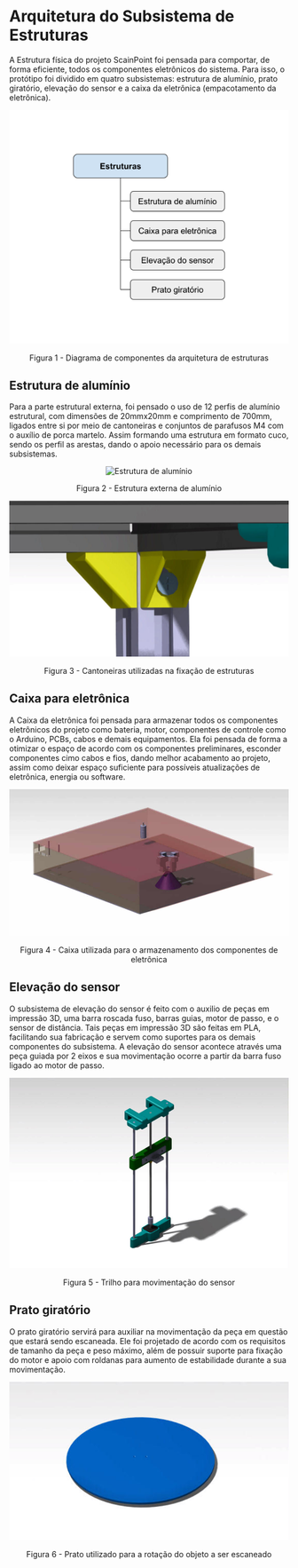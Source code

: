 # Arquitetura do Subsistema de Estruturas

A Estrutura física do projeto ScainPoint foi pensada para comportar, de forma eficiente, todos os componentes eletrônicos do sistema. Para isso, o protótipo foi dividido em quatro subsistemas: estrutura de alumínio, prato giratório, elevação do sensor e a caixa da eletrônica (empacotamento da eletrônica). 

<div align="center">

![Diagrama de componentes da arquitetura de estruturas](imagens/Arquitetura_Estruturas_Diagrama.png)

Figura 1 - Diagrama de componentes da arquitetura de estruturas

</div>


## Estrutura de alumínio

Para a parte estrutural externa, foi pensado o uso de 12 perfis de alumínio estrutural, com dimensões de 20mmx20mm e comprimento de 700mm, ligados entre si por meio de cantoneiras e conjuntos de parafusos M4 com o auxílio de porca martelo. Assim formando uma estrutura em formato cuco, sendo os perfil as arestas, dando o apoio necessário para os demais subsistemas. 

<div align="center">

![Estrutura de alumínio](imagens/Arquitetura_Estruturas_estrutura_de_alumínio.jpg)

Figura 2 - Estrutura externa de alumínio

![Cantoneiras](docs/estruturas/imagens/cantoneiras_estrutura.jpg)

Figura 3 - Cantoneiras utilizadas na fixação de estruturas

</div>

## Caixa para eletrônica

A Caixa da eletrônica foi pensada para armazenar todos os componentes eletrônicos do projeto como bateria, motor, componentes de controle como o Arduino, PCBs, cabos e demais equipamentos. Ela foi pensada de forma a otimizar o espaço de acordo com os componentes preliminares, esconder componentes cimo cabos e fios, dando melhor acabamento ao projeto, assim como deixar espaço suficiente para possíveis atualizações de eletrônica, energia ou software.

<div align="center">

![Caixa de eletrônica](imagens/Arquitetura_Estruturas_caixa_eletronica.jpg)

Figura 4 - Caixa utilizada para o armazenamento dos componentes de eletrônica

</div>

## Elevação do sensor

O subsistema de elevação do sensor é feito com o auxilio de peças em impressão 3D, uma barra roscada fuso, barras guias, motor de passo, e o sensor de distância. Tais peças em impressão 3D são feitas em PLA, facilitando sua fabricação e servem como suportes para os demais componentes do subsistema. A elevação do sensor acontece através uma peça guiada por 2 eixos e sua movimentação ocorre a partir da barra fuso ligado ao motor de passo. 

<div align="center">

![Trilho do sensor](imagens/Arquitetura_Estruturas_trilho_do_sensor.jpg)

Figura 5 - Trilho para movimentação do sensor

</div>

## Prato giratório

O prato giratório servirá para auxiliar na movimentação da peça em questão que estará sendo escaneada. Ele foi projetado de acordo com os requisitos de tamanho da peça e peso máximo, além de possuir suporte para fixação do motor e apoio com roldanas para aumento de estabilidade durante a sua movimentação.

<div align="center">

![Prato](imagens/Arquitetura_Estruturas_prato.jpg)

Figura 6 - Prato utilizado para a rotação do objeto a ser escaneado

</div>